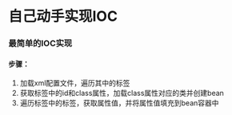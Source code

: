 # 自己动手实现IOC

### 最简单的IOC实现

#### 步骤：

1. 加载xml配置文件，遍历其中的标签
2. 获取标签中的id和class属性，加载class属性对应的类并创建bean
3. 遍历标签中的标签，获取属性值，并将属性值填充到bean容器中
